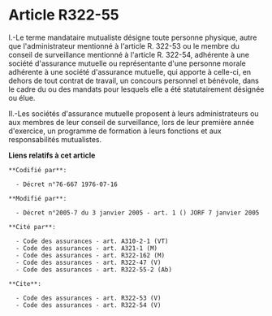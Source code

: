 # Article R322-55

I.-Le terme mandataire mutualiste désigne toute personne physique, autre que l'administrateur mentionné à l'article R. 322-53
ou le membre du conseil de surveillance mentionné à l'article R. 322-54, adhérente à une société d'assurance mutuelle ou
représentante d'une personne morale adhérente à une société d'assurance mutuelle, qui apporte à celle-ci, en dehors de tout
contrat de travail, un concours personnel et bénévole, dans le cadre du ou des mandats pour lesquels elle a été
statutairement désignée ou élue. 

II.-Les sociétés d'assurance mutuelle proposent à leurs administrateurs ou aux membres de leur conseil de surveillance, lors
de leur première année d'exercice, un programme de formation à leurs fonctions et aux responsabilités mutualistes.

**Liens relatifs à cet article**

	**Codifié par**:

	  - Décret n°76-667 1976-07-16

	**Modifié par**:

	  - Décret n°2005-7 du 3 janvier 2005 - art. 1 () JORF 7 janvier 2005

	**Cité par**:

	  - Code des assurances - art. A310-2-1 (VT)
	  - Code des assurances - art. A321-1 (M)
	  - Code des assurances - art. R322-162 (M)
	  - Code des assurances - art. R322-47 (V)
	  - Code des assurances - art. R322-55-2 (Ab)

	**Cite**:

	  - Code des assurances - art. R322-53 (V)
	  - Code des assurances - art. R322-54 (V)
